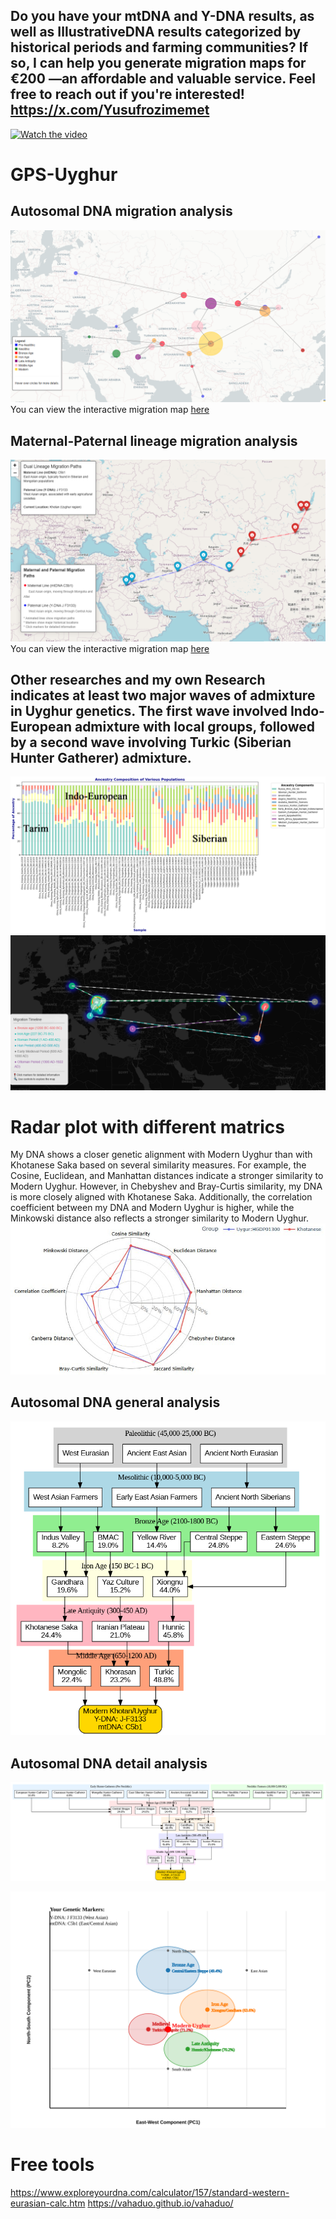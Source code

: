 ## Do you have your mtDNA and Y-DNA results, as well as IllustrativeDNA results categorized by historical periods and farming communities? If so, I can help you generate migration maps for €200 —an affordable and valuable service. Feel free to reach out if you're interested! https://x.com/Yusufrozimemet

[![Watch the video](https://img.youtube.com/vi/rigS0N359qs/0.jpg)](https://www.youtube.com/watch?v=rigS0N359qs)

# GPS-Uyghur
## Autosomal DNA migration analysis
![Alt text](automigration.png)
You can view the interactive migration map [here](https://github.com/Yusuprozimemet/GPS-Uyghur/blob/main/ancestry_migration_map.html)

## Maternal-Paternal lineage migration analysis
![Alt text](migration.png)
You can view the interactive migration map [here](https://github.com/Yusuprozimemet/GPS-Uyghur/blob/main/dual_lineage_migration_map.html)

## Other researches and my own Research indicates at least two major waves of admixture in Uyghur genetics. The first wave involved Indo-European admixture with local groups, followed by a second wave involving Turkic (Siberian Hunter Gatherer) admixture.

![Alt text](tarim.png)
![Alt text](enhanced.png)

# Radar plot with different matrics
My DNA shows a closer genetic alignment with Modern Uyghur than with Khotanese Saka based on several similarity measures. For example, the Cosine, Euclidean, and Manhattan distances indicate a stronger similarity to Modern Uyghur. However, in Chebyshev and Bray-Curtis similarity, my DNA is more closely aligned with Khotanese Saka. Additionally, the correlation coefficient between my DNA and Modern Uyghur is higher, while the Minkowski distance also reflects a stronger similarity to Modern Uyghur.
![Alt text](saka.jpg)

## Autosomal DNA general analysis

![Alt text](ancestry_diagram.png)

## Autosomal DNA detail analysis
![Alt text](detailed_ancestry_diagram.png)

![Alt text](genetic-pca.svg)


# Free tools

https://www.exploreyourdna.com/calculator/157/standard-western-eurasian-calc.htm
https://vahaduo.github.io/vahaduo/
